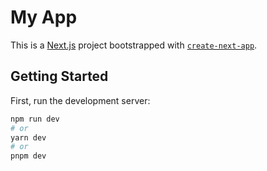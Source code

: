 # My App

This is a [Next.js](https://nextjs.org) project bootstrapped with [`create-next-app`](https://nextjs.org/docs/api-reference/cli/create-next-app).

## Getting Started

First, run the development server:

```bash
npm run dev
# or
yarn dev
# or
pnpm dev
